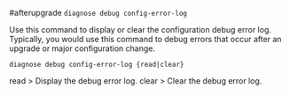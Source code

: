 #afterupgrade
`diagnose debug config-error-log` 

Use this command to display or clear the configuration debug error log. Typically, you would use this command to debug errors that occur after an upgrade or major configuration change.

`diagnose debug config-error-log {read|clear}`

read > Display the debug error log.
clear > Clear the debug error log.